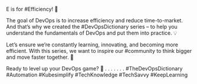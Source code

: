 E is for #Efficiency!⁣⁣ 💨

The goal of DevOps is to increase efficiency and reduce time-to-market. And that’s why we created the #DevOpsDictionary series – to help you understand the fundamentals of DevOps and put them into practice.⁣⁣ 💡

Let’s ensure we’re constantly learning, innovating, and becoming more efficient. With this series, we want to inspire our #community to think bigger and move faster together.⁣⁣ 🚀

Ready to level up your DevOps game? 💪
.
.
.
.
.
.
.
#TheDevOpsDictionary #Automation #Kubesimplify #TechKnowledge #TechSavvy #KeepLearning